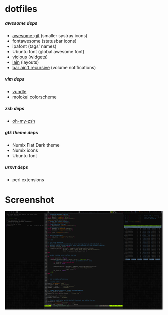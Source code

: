 dotfiles
=====

##### awesome deps
* [awesome-git](https://github.com/awesomeWM/awesome) (smaller systray icons)
* fontawesome (statusbar icons)
* ipafont (tags' names)
* Ubuntu font (global awesome font)
* [vicious](http://git.sysphere.org/vicious/) (widgets)
* [lain](https://github.com/copycat-killer/lain) (layouts)
* [bar ain't recursive](https://github.com/LemonBoy/bar) (volume notifications)

##### vim deps
* [vundle](https://github.com/gmarik/Vundle.vim)
* molokai colorscheme

##### zsh deps
* [oh-my-zsh](https://github.com/robbyrussell/oh-my-zsh)

##### gtk theme deps
* Numix Flat Dark theme
* Numix icons
* Ubuntu font

##### urxvt deps
* perl extensions

Screenshot
=====

![awesome screenshot](screen.png)
